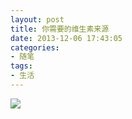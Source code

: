```yaml
---
layout: post
title: 你需要的维生素来源
date: 2013-12-06 17:43:05
categories:
- 随笔
tags:
- 生活
---
```


![](https://github.com/bh3nvn/bh3nvn.github.io/raw/master/image/2013-12-06-01.jpg)    
